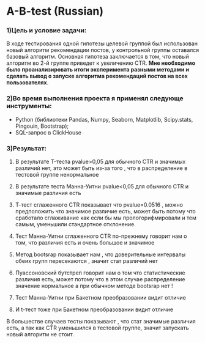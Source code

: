 # A-B-test (Russian)
### 1)Цель и условие задачи:

 В ходе тестирования одной гипотезы целевой группой был использован новый алгоритм рекомендации постов, у контрольной группы оставался базовый алгоритм. Основная гипотеза заключается в том, что новый алгоритм во 2-й группе приведет к увеличению CTR. **Мне необходимо было проанализировать итоги эксперимента разными методами и сделать вывод о запуске алгоритма рекомендаций постов на всех пользователях**. 

 ### 2)Во время выполнения проекта я применял следующе инструменты:
 - Python (библиотеки Pandas, Numpy, Seaborn, Matplotlib, Scipy.stats, Pingouin, Bootstrap);
 - SQL-запрос в ClickHouse

 ### 3)Результат:
   
1) В результате T-теста pvalue>0,05  для обычного CTR и значимых различий нет, это может быть из-за того , что в распределение в тестовой группе ненормальное

2) В результате теста Манна-Уитни pvalue<0,05  для обычного CTR и значимые различия есть
 
3) Т-тест сглаженного CTR  показывает что pvalue=0.0516 , можно предположить что значимое различие есть, может быть потому что сработало сглаживание как если бы мы прологорифмировали и тем самым, уменьшили стандартное отклонение.
 
4) Тест Манна-Уитни сглаженного CTR по-прежнему говорит нам о том, что различия есть и очень большое и значимое
 
5) Метод bootsrap показывает нам , что доверительные интервалы обеих групп пересекаются , значит стат различий нет
 
6) Пуассоновский бутстреп говорит нам о том что статистические различия есть, может потому что в этом случае распределение значение нормальное а при обычном методе bootsrap нет !
 
7) Тест Манна-Уитни при Бакетном преобразовании видит отличие
    
8) И t-тест тоже  при Бакетном преобразовании видит отличие

В большестве случаев тесты показывают , что стат значимые различия есть, а так как CTR уменьшился в тестовой группе, значит запускать 
новый алгоритм не стоит.
